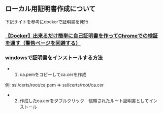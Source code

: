 ## ローカル用証明書作成について

下記サイトを参考にdockerで証明書を発行

### [【Docker】出来るだけ簡単に自己証明書を作ってChromeでの検証を通す（警告ページを回避する）](https://zenn.dev/takashiaihara/articles/ef55fbb108ca16)


### windowsで証明書をインストールする方法

- 1. ca.pemをコピーしてca.cerを作成
 
 例:
 ssl/certs/root/ca.pem => ssl/certs/root/ca.cer

- 2. 作成したca.cerをダブルクリック　信頼されたルート証明書としてインストール



